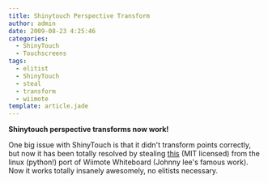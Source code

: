 ```yaml
---
title: Shinytouch Perspective Transform
author: admin
date: 2009-08-23 4:25:46
categories:
  - ShinyTouch
  - Touchscreens
tags: 
  - elitist
  - ShinyTouch
  - steal
  - transform
  - wiimote
template: article.jade
---
```


**Shinytouch perspective transforms now work!**

One big issue with ShinyTouch is that it didn't transform points correctly, but now it has been totally resolved by stealing [this](http://wiiwhiteboard.cvs.sourceforge.net/viewvc/*checkout*/wiiwhiteboard/source/linux/perspective.py?revision=1.2&amp;content-type=text%2Fplain) (MIT licensed) from the linux (python!) port of Wiimote Whiteboard (Johnny lee's famous work). Now it works totally insanely awesomely, no elitists necessary.
